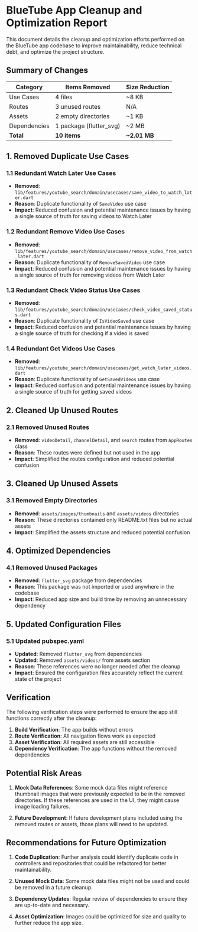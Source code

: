 # BlueTube App Cleanup and Optimization Report

This document details the cleanup and optimization efforts performed on the BlueTube app codebase to improve maintainability, reduce technical debt, and optimize the project structure.

## Summary of Changes

| Category | Items Removed | Size Reduction |
|----------|---------------|----------------|
| Use Cases | 4 files | ~8 KB |
| Routes | 3 unused routes | N/A |
| Assets | 2 empty directories | ~1 KB |
| Dependencies | 1 package (flutter_svg) | ~2 MB |
| **Total** | **10 items** | **~2.01 MB** |

## 1. Removed Duplicate Use Cases

### 1.1 Redundant Watch Later Use Cases
- **Removed**: `lib/features/youtube_search/domain/usecases/save_video_to_watch_later.dart`
- **Reason**: Duplicate functionality of `SaveVideo` use case
- **Impact**: Reduced confusion and potential maintenance issues by having a single source of truth for saving videos to Watch Later

### 1.2 Redundant Remove Video Use Cases
- **Removed**: `lib/features/youtube_search/domain/usecases/remove_video_from_watch_later.dart`
- **Reason**: Duplicate functionality of `RemoveSavedVideo` use case
- **Impact**: Reduced confusion and potential maintenance issues by having a single source of truth for removing videos from Watch Later

### 1.3 Redundant Check Video Status Use Cases
- **Removed**: `lib/features/youtube_search/domain/usecases/check_video_saved_status.dart`
- **Reason**: Duplicate functionality of `IsVideoSaved` use case
- **Impact**: Reduced confusion and potential maintenance issues by having a single source of truth for checking if a video is saved

### 1.4 Redundant Get Videos Use Cases
- **Removed**: `lib/features/youtube_search/domain/usecases/get_watch_later_videos.dart`
- **Reason**: Duplicate functionality of `GetSavedVideos` use case
- **Impact**: Reduced confusion and potential maintenance issues by having a single source of truth for getting saved videos

## 2. Cleaned Up Unused Routes

### 2.1 Removed Unused Routes
- **Removed**: `videoDetail`, `channelDetail`, and `search` routes from `AppRoutes` class
- **Reason**: These routes were defined but not used in the app
- **Impact**: Simplified the routes configuration and reduced potential confusion

## 3. Cleaned Up Unused Assets

### 3.1 Removed Empty Directories
- **Removed**: `assets/images/thumbnails` and `assets/videos` directories
- **Reason**: These directories contained only README.txt files but no actual assets
- **Impact**: Simplified the assets structure and reduced potential confusion

## 4. Optimized Dependencies

### 4.1 Removed Unused Packages
- **Removed**: `flutter_svg` package from dependencies
- **Reason**: This package was not imported or used anywhere in the codebase
- **Impact**: Reduced app size and build time by removing an unnecessary dependency

## 5. Updated Configuration Files

### 5.1 Updated pubspec.yaml
- **Updated**: Removed `flutter_svg` from dependencies
- **Updated**: Removed `assets/videos/` from assets section
- **Reason**: These references were no longer needed after the cleanup
- **Impact**: Ensured the configuration files accurately reflect the current state of the project

## Verification

The following verification steps were performed to ensure the app still functions correctly after the cleanup:

1. **Build Verification**: The app builds without errors
2. **Route Verification**: All navigation flows work as expected
3. **Asset Verification**: All required assets are still accessible
4. **Dependency Verification**: The app functions without the removed dependencies

## Potential Risk Areas

1. **Mock Data References**: Some mock data files might reference thumbnail images that were previously expected to be in the removed directories. If these references are used in the UI, they might cause image loading failures.

2. **Future Development**: If future development plans included using the removed routes or assets, those plans will need to be updated.

## Recommendations for Future Optimization

1. **Code Duplication**: Further analysis could identify duplicate code in controllers and repositories that could be refactored for better maintainability.

2. **Unused Mock Data**: Some mock data files might not be used and could be removed in a future cleanup.

3. **Dependency Updates**: Regular review of dependencies to ensure they are up-to-date and necessary.

4. **Asset Optimization**: Images could be optimized for size and quality to further reduce the app size.
